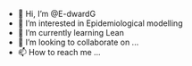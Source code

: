 - 👋 Hi, I’m @E-dwardG
- 👀 I’m interested in Epidemiological modelling
- 🌱 I’m currently learning Lean
- 💞️ I’m looking to collaborate on ...
- 📫 How to reach me ...

<!---
E-dwardG/E-dwardG is a ✨ special ✨ repository because its `README.md` (this file) appears on your GitHub profile.
You can click the Preview link to take a look at your changes.
--->
